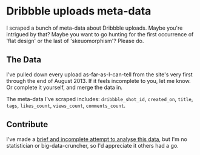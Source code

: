 # Dribbble uploads meta-data

I scraped a bunch of meta-data about Dribbble uploads. Maybe you're intrigued by that? Maybe you want to go hunting for the first occurrence of 'flat design' or the last of 'skeuomorphism'? Please do.

## The Data

I've pulled down every upload as-far-as-I-can-tell from the site's very first through the end of August 2013. If it feels incomplete to you, let me know. Or complete it yourself, and merge the data in.

The meta-data I've scraped includes: `dribbble_shot_id`, `created_on`, `title`, `tags`, `likes_count`, `views_count`, `comments_count`.

## Contribute

I've made a [brief and incomplete attempt to analyse this data](http://www.henryandclover.com/2013/10/02/some-design-trend-data/), but I'm no statistician or big-data-cruncher, so I'd appreciate it others had a go.